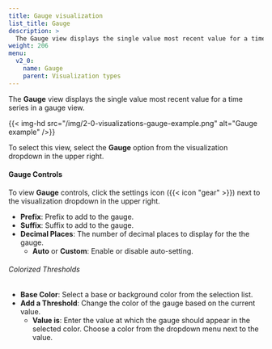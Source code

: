 ```yaml
---
title: Gauge visualization
list_title: Gauge
description: >
  The Gauge view displays the single value most recent value for a time series in a gauge view.
weight: 206
menu:
  v2_0:
    name: Gauge
    parent: Visualization types
---
```


The **Gauge** view displays the single value most recent value for a time series in a gauge view.

{{< img-hd src="/img/2-0-visualizations-gauge-example.png" alt="Gauge example" />}}

To select this view, select the **Gauge** option from the visualization dropdown in the upper right.

#### Gauge Controls

To view **Gauge** controls, click the settings icon ({{< icon "gear" >}}) next to
the visualization dropdown in the upper right.

- **Prefix**: Prefix to add to the gauge.
- **Suffix**: Suffix to add to the gauge.
- **Decimal Places**: The number of decimal places to display for the the gauge.
  - **Auto** or **Custom**: Enable or disable auto-setting.

###### Colorized Thresholds
- **Base Color**: Select a base or background color from the selection list.
- **Add a Threshold**: Change the color of the gauge based on the current value.
  - **Value is**: Enter the value at which the gauge should appear in the selected color.
    Choose a color from the dropdown menu next to the value.
